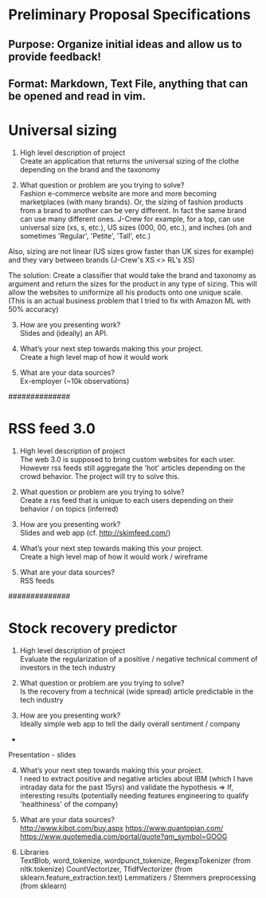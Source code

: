 # Preliminary Proposal Specifications
## Purpose: Organize initial ideas and allow us to provide feedback!

## Format: Markdown, Text File, anything that can be opened and read in vim.


# Universal sizing

1. High level description of project <br/>
Create an application that returns the universal sizing of the clothe depending on the brand and the taxonomy

2. What question or problem are you trying to solve? <br/>
Fashion e-commerce website are more and more becoming marketplaces (with many brands).
Or, the sizing of fashion products from a brand to another can be very different.
In fact the same brand can use many different ones.
J-Crew for example, for a top, can use universal size (xs, s, etc.), US sizes (000, 00, etc.),
and inches (oh and sometimes 'Regular', 'Petite', 'Tall', etc.)

Also, sizing are not linear (US sizes grow faster than UK sizes for example) and
they vary between brands (J-Crew's XS <> RL's XS)

The solution: Create a classifier that would take the brand and taxonomy as argument
and return the sizes for the product in any type of sizing. This will allow the websites
to uniformize all his products onto one unique scale.
(This is an actual business problem that I tried to fix with Amazon ML with 50% accuracy)

3. How are you presenting work? <br/>
Slides and (ideally) an API.

4. What’s your next step towards making this your project. <br/>
Create a high level map of how it would work

5. What are your data sources? <br/>
Ex-employer (~10k observations)

##############

# RSS feed 3.0

1. High level description of project <br/>
The web 3.0 is supposed to bring custom websites for each user.
However rss feeds still aggregate the 'hot' articles depending on the crowd behavior.
The project will try to solve this.

2. What question or problem are you trying to solve? <br/>
Create a rss feed that is unique to each users depending on their behavior / on topics (inferred)

3. How are you presenting work? <br/>
Slides and web app (cf. http://skimfeed.com/)

4. What’s your next step towards making this your project. <br/>
Create a high level map of how it would work / wireframe

5. What are your data sources? <br/>
RSS feeds

##############

# Stock recovery predictor

1. High level description of project <br/>
Evaluate the regularization of a positive / negative technical comment of investors
in the tech industry

2. What question or problem are you trying to solve? <br/>
Is the recovery from a technical (wide spread) article predictable in the tech industry

3. How are you presenting work? <br/>
Ideally simple web app to tell the daily overall sentiment / company
+
Presentation - slides

4. What’s your next step towards making this your project. <br/>
I need to extract positive and negative articles about IBM (which I have
intraday data for the past 15yrs) and validate the hypothesis
=> If, interesting results (potentially needing features engineering to qualify
'healthiness' of the company)

5. What are your data sources? <br/>
http://www.kibot.com/buy.aspx
https://www.quantopian.com/
https://www.quotemedia.com/portal/quote?qm_symbol=GOOG

6. Libraries <br/>
TextBlob,
word_tokenize, wordpunct_tokenize, RegexpTokenizer (from nltk.tokenize)
CountVectorizer, TfidfVectorizer (from sklearn.feature_extraction.text)
Lemmatizers / Stemmers
preprocessing (from sklearn)

